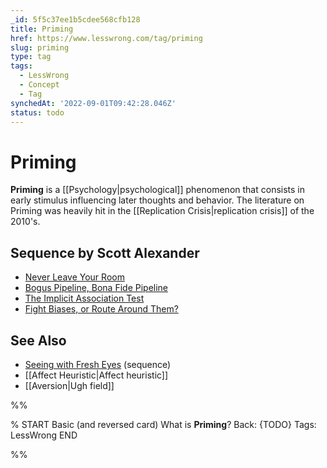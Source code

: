 ```yaml
---
_id: 5f5c37ee1b5cdee568cfb128
title: Priming
href: https://www.lesswrong.com/tag/priming
slug: priming
type: tag
tags:
  - LessWrong
  - Concept
  - Tag
synchedAt: '2022-09-01T09:42:28.046Z'
status: todo
---
```


# Priming

**Priming** is a [[Psychology|psychological]] phenomenon that consists in early stimulus influencing later thoughts and behavior. The literature on Priming was heavily hit in the [[Replication Crisis|replication crisis]] of the 2010's.

## Sequence by Scott Alexander

- [Never Leave Your Room](http://lesswrong.com/lw/3b/never_leave_your_room/)
- [Bogus Pipeline, Bona Fide Pipeline](http://lesswrong.com/lw/4w/bogus_pipeline_bona_fide_pipeline/)
- [The Implicit Association Test](http://lesswrong.com/lw/53/the_implicit_association_test/)
- [Fight Biases, or Route Around Them?](http://lesswrong.com/lw/5d/fight_biases_or_route_around_them/)

## See Also

- [Seeing with Fresh Eyes](https://www.lesswrong.com/tag/seeing-with-fresh-eyes) (sequence)
- [[Affect Heuristic|Affect heuristic]]
- [[Aversion|Ugh field]]


%%

% START
Basic (and reversed card)
What is **Priming**?
Back: {TODO}
Tags: LessWrong
END

%%
	
